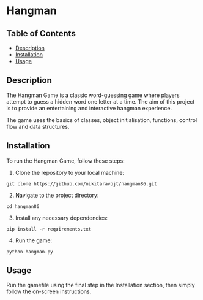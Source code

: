 # Hangman

## Table of Contents
- [Description](#description)
- [Installation](#installation)
- [Usage](#usage)

## Description
The Hangman Game is a classic word-guessing game where players attempt to guess a hidden word one letter at a time. The aim of this project is to provide an entertaining and interactive hangman experience.

The game uses the basics of classes, object initialisation, functions, control flow and data structures.

## Installation
To run the Hangman Game, follow these steps:
  1. Clone the repository to your local machine:
      
    git clone https://github.com/nikitaravojt/hangman86.git
  
  2. Navigate to the project directory:
     
    cd hangman86
  
  3. Install any necessary dependencies:
     
    pip install -r requirements.txt
  
  4. Run the game:
     
    python hangman.py

## Usage
Run the gamefile using the final step in the Installation section, then simply follow the on-screen instructions.



